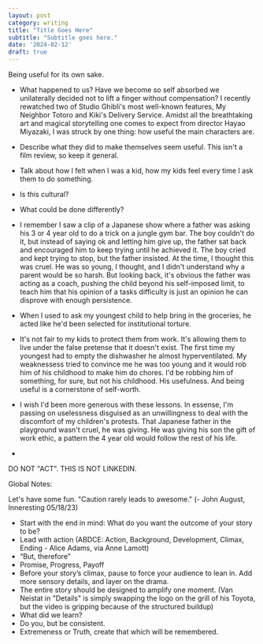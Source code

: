```yaml
---
layout: post
category: writing
title: "Title Goes Here"
subtitle: "Subtitle goes here."
date: '2024-02-12'
draft: true
---
```


Being useful for its own sake.

- What happened to us? Have we become so self absorbed we unilaterally decided not to lift a finger without compensation? I recently rewatched two of Studio Ghibli's most well-known features, My Neighbor Totoro and Kiki's Delivery Service. Amidst all the breathtaking art and magical storytelling one comes to expect from director Hayao Miyazaki, I was struck by one thing: how useful the main characters are. 

- Describe what they did to make themselves seem useful. This isn't a film review, so keep it general.
- Talk about how I felt when I was a kid, how my kids feel every time I ask them to do something.
- Is this cultural?
- What could be done differently?
- I remember I saw a clip of a Japanese show where a father was asking his 3 or 4 year old to do a trick on a jungle gym bar. The boy couldn't do it, but instead of saying ok and letting him give up, the father sat back and encouraged him to keep trying until he achieved it. The boy cried and kept trying to stop, but the father insisted. At the time, I thought this was cruel. He was so young, I thought, and I didn't understand why a parent would be so harsh. But looking back, it's obvious the father was acting as a coach, pushing the child beyond his self-imposed limit, to teach him that his opinion of a tasks difficulty is just an opinion he can disprove with enough persistence. 
- When I used to ask my youngest child to help bring in the groceries, he acted like he'd been selected for institutional torture. 
- It's not fair to my kids to protect them from work. It's allowing them to live under the false pretense that it doesn't exist. The first time my youngest had to empty the dishwasher he almost hyperventilated. My weaknessess tried to convince me he was too young and it would rob him of his childhood to make him do chores. I'd be robbing him of something, for sure, but not his childhood. His usefulness. And being useful is a cornerstone of self-worth. 
- I wish I'd been more generous with these lessons. In essense, I'm passing on uselessness disguised as an unwillingness to deal with the discomfort of my children's protests. That Japanese father in the playground wasn't cruel, he was giving. He was giving his son the gift of work ethic, a pattern the 4 year old would follow the rest of his life. 
- 

DO NOT "ACT". THIS IS NOT LINKEDIN.

Global Notes:

Let's have some fun. "Caution rarely leads to awesome." (- John August, Inneresting 05/18/23)

- Start with the end in mind: What do you want the outcome of your story to be?
- Lead with action (ABDCE: Action, Background, Development, Climax, Ending - Alice Adams, via Anne Lamott)
- “But, therefore”
- Promise, Progress, Payoff
- Before your story’s climax, pause to force your audience to lean in. Add more sensory details, and layer on the drama.
- The entire story should be designed to amplify one moment. (Van Neistat in "Details" is simply swapping the logo on the grill of his Toyota, but the video is gripping because of the structured buildup)
- What did we learn?
- Do you, but be consistent.
- Extremeness or Truth, create that which will be remembered.